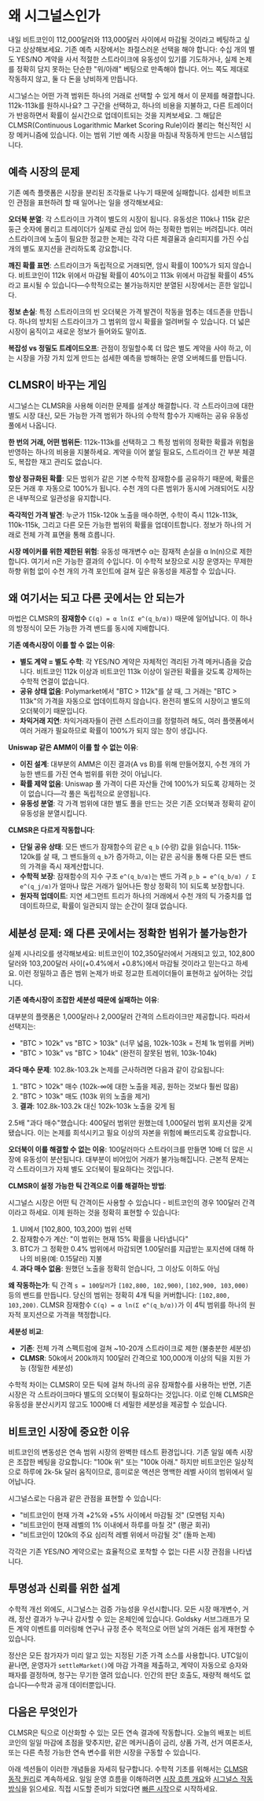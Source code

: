 # 왜 시그널스인가

내일 비트코인이 112,000달러와 113,000달러 사이에서 마감될 것이라고 베팅하고 싶다고 상상해보세요. 기존 예측 시장에서는 좌절스러운 선택을 해야 합니다: 수십 개의 별도 YES/NO 계약을 사서 적절한 스트라이크에 유동성이 있기를 기도하거나, 실제 논제를 정확히 담지 못하는 단순한 "위/아래" 베팅으로 만족해야 합니다. 어느 쪽도 제대로 작동하지 않고, 둘 다 돈을 낭비하게 만듭니다.

시그널스는 어떤 가격 범위든 하나의 거래로 선택할 수 있게 해서 이 문제를 해결합니다. 112k-113k를 원하시나요? 그 구간을 선택하고, 하나의 비용을 지불하고, 다른 트레이더가 반응하면서 확률이 실시간으로 업데이트되는 것을 지켜보세요. 그 해답은 CLMSR(Continuous Logarithmic Market Scoring Rule)이라 불리는 혁신적인 시장 메커니즘에 있습니다. 이는 범위 기반 예측 시장을 마침내 작동하게 만드는 시스템입니다.

## 예측 시장의 문제

기존 예측 플랫폼은 시장을 분리된 조각들로 나누기 때문에 실패합니다. 섬세한 비트코인 관점을 표현하려 할 때 일어나는 일을 생각해보세요:

**오더북 분열**: 각 스트라이크 가격이 별도의 시장이 됩니다. 유동성은 110k나 115k 같은 둥근 숫자에 몰리고 트레이더가 실제로 관심 있어 하는 정확한 범위는 버려집니다. 여러 스트라이크에 노출이 필요한 정교한 논제는 각각 다른 체결율과 슬리피지를 가진 수십 개의 별도 포지션을 관리하도록 강요합니다.

**깨진 확률 표면**: 스트라이크가 독립적으로 거래되면, 암시 확률이 100%가 되지 않습니다. 비트코인이 112k 위에서 마감될 확률이 40%이고 113k 위에서 마감될 확률이 45%라고 표시될 수 있습니다—수학적으로는 불가능하지만 분열된 시장에서는 흔한 일입니다.

**정보 손실**: 특정 스트라이크의 빈 오더북은 가격 발견이 작동을 멈추는 데드존을 만듭니다. 하나의 방치된 스트라이크가 그 범위의 암시 확률을 얼려버릴 수 있습니다. 더 넓은 시장이 움직이고 새로운 정보가 들어와도 말이죠.

**복잡성 vs 정밀도 트레이드오프**: 관점이 정밀할수록 더 많은 별도 계약을 사야 하고, 이는 시장을 가장 가치 있게 만드는 섬세한 예측을 방해하는 운영 오버헤드를 만듭니다.

## CLMSR이 바꾸는 게임

시그널스는 CLMSR을 사용해 이러한 문제를 설계상 해결합니다. 각 스트라이크에 대한 별도 시장 대신, 모든 가능한 가격 범위가 하나의 수학적 함수가 지배하는 공유 유동성 풀에서 나옵니다.

**한 번의 거래, 어떤 범위든**: 112k-113k를 선택하고 그 특정 범위의 정확한 확률과 위험을 반영하는 하나의 비용을 지불하세요. 계약을 이어 붙일 필요도, 스트라이크 간 부분 체결도, 복잡한 재고 관리도 없습니다.

**항상 정규화된 확률**: 모든 범위가 같은 기본 수학적 잠재함수를 공유하기 때문에, 확률은 모든 거래 후 자동으로 100%가 됩니다. 수천 개의 다른 범위가 동시에 거래되어도 시장은 내부적으로 일관성을 유지합니다.

**즉각적인 가격 발견**: 누군가 115k-120k 노출을 매수하면, 수학이 즉시 112k-113k, 110k-115k, 그리고 다른 모든 가능한 범위의 확률을 업데이트합니다. 정보가 하나의 거래로 전체 가격 표면을 통해 흐릅니다.

**시장 메이커를 위한 제한된 위험**: 유동성 매개변수 α는 잠재적 손실을 α ln(n)으로 제한합니다. 여기서 n은 가능한 결과의 수입니다. 이 수학적 보장으로 시장 운영자는 무제한 하향 위험 없이 수천 개의 가격 포인트에 걸쳐 깊은 유동성을 제공할 수 있습니다.

## 왜 여기서는 되고 다른 곳에서는 안 되는가

마법은 CLMSR의 **잠재함수** `C(q) = α ln(Σ e^(q_b/α))` 때문에 일어납니다. 이 하나의 방정식이 모든 가능한 가격 밴드를 동시에 지배합니다.

**기존 예측시장이 이를 할 수 없는 이유**:

- **별도 계약 = 별도 수학**: 각 YES/NO 계약은 자체적인 격리된 가격 메커니즘을 갖습니다. 비트코인 112k 이상과 비트코인 113k 이상이 일관된 확률을 갖도록 강제하는 수학적 연결이 없습니다.
- **공유 상태 없음**: Polymarket에서 "BTC > 112k"를 살 때, 그 거래는 "BTC > 113k"의 가격을 자동으로 업데이트하지 않습니다. 완전히 별도의 시장이고 별도의 오더북이기 때문입니다.
- **차익거래 지연**: 차익거래자들이 관련 스트라이크를 정렬하려 해도, 여러 플랫폼에서 여러 거래가 필요하므로 확률이 100%가 되지 않는 창이 생깁니다.

**Uniswap 같은 AMM이 이를 할 수 없는 이유**:

- **이진 설계**: 대부분의 AMM은 이진 결과(A vs B)를 위해 만들어졌지, 수천 개의 가능한 밴드를 가진 연속 범위를 위한 것이 아닙니다.
- **확률 제약 없음**: Uniswap 풀 가격이 다른 자산들 간에 100%가 되도록 강제하는 것이 없습니다—각 풀은 독립적으로 운영됩니다.
- **유동성 분열**: 각 가격 범위에 대한 별도 풀을 만드는 것은 기존 오더북과 정확히 같이 유동성을 분열시킵니다.

**CLMSR은 다르게 작동합니다**:

- **단일 공유 상태**: 모든 밴드가 잠재함수의 같은 `q_b` (수량) 값을 읽습니다. 115k-120k를 살 때, 그 밴드들의 `q_b`가 증가하고, 이는 같은 공식을 통해 다른 모든 밴드의 가격을 즉시 재계산합니다.
- **수학적 보장**: 잠재함수의 지수 구조 `e^(q_b/α)`는 밴드 가격 `p_b = e^(q_b/α) / Σ e^(q_j/α)`가 얼마나 많은 거래가 일어나든 항상 정확히 1이 되도록 보장합니다.
- **원자적 업데이트**: 지연 세그먼트 트리가 하나의 거래에서 수천 개의 틱 가중치를 업데이트하므로, 확률이 일관되지 않는 순간이 절대 없습니다.

## 세분성 문제: 왜 다른 곳에서는 정확한 범위가 불가능한가

실제 시나리오를 생각해보세요: 비트코인이 102,350달러에서 거래되고 있고, 102,800달러와 103,200달러 사이(+0.4%에서 +0.8%)에서 마감될 것이라고 믿는다고 하세요. 이런 정밀하고 좁은 범위 논제가 바로 정교한 트레이더들이 표현하고 싶어하는 것입니다.

**기존 예측시장이 조잡한 세분성 때문에 실패하는 이유**:

대부분의 플랫폼은 1,000달러나 2,000달러 간격의 스트라이크만 제공합니다. 따라서 선택지는:

- "BTC > 102k" vs "BTC > 103k" (너무 넓음, 102k-103k = 전체 1k 범위를 커버)
- "BTC > 103k" vs "BTC > 104k" (완전히 잘못된 범위, 103k-104k)

**과다 매수 문제**: 102.8k-103.2k 논제를 근사하려면 다음과 같이 강요됩니다:

1. "BTC > 102k" 매수 (102k-∞에 대한 노출을 제공, 원하는 것보다 훨씬 많음)
2. "BTC > 103k" 매도 (103k 위의 노출을 제거)
3. **결과**: 102.8k-103.2k 대신 102k-103k 노출을 갖게 됨

2.5배 "과다 매수"했습니다: 400달러 범위만 원했는데 1,000달러 범위 포지션을 갖게 됐습니다. 이는 논제를 희석시키고 필요 이상의 자본을 위험에 빠뜨리도록 강요합니다.

**오더북이 이를 해결할 수 없는 이유**: 100달러마다 스트라이크를 만들면 10배 더 많은 시장에 유동성이 분산됩니다. 대부분이 비어있어 거래가 불가능해집니다. 근본적 문제는 각 스트라이크가 자체 별도 오더북이 필요하다는 것입니다.

**CLMSR이 설정 가능한 틱 간격으로 이를 해결하는 방법**:

시그널스 시장은 어떤 틱 간격이든 사용할 수 있습니다 - 비트코인의 경우 100달러 간격이라고 하세요. 이제 원하는 것을 정확히 표현할 수 있습니다:

1. UI에서 [102,800, 103,200) 범위 선택
2. 잠재함수가 계산: "이 범위는 현재 15% 확률을 나타냅니다"
3. BTC가 그 정확한 0.4% 범위에서 마감되면 1.00달러를 지급받는 포지션에 대해 하나의 비용(예: 0.15달러) 지불
4. **과다 매수 없음**: 원했던 노출을 정확히 얻습니다, 그 이상도 이하도 아님

**왜 작동하는가**: 틱 간격 `s = 100달러`가 `[102,800, 102,900)`, `[102,900, 103,000)` 등의 밴드를 만듭니다. 당신의 범위는 정확히 4개 틱을 커버합니다: `[102,800, 103,200)`. CLMSR 잠재함수 `C(q) = α ln(Σ e^(q_b/α))`가 이 4틱 범위를 하나의 원자적 포지션으로 가격을 책정합니다.

**세분성 비교**:

- **기존**: 전체 가격 스펙트럼에 걸쳐 ~10-20개 스트라이크로 제한 (불충분한 세분성)
- **CLMSR**: 50k에서 200k까지 100달러 간격으로 100,000개 이상의 틱을 지원 가능 (정밀한 세분성)

수학적 차이는 CLMSR이 모든 틱에 걸쳐 하나의 공유 잠재함수를 사용하는 반면, 기존 시장은 각 스트라이크마다 별도의 오더북이 필요하다는 것입니다. 이로 인해 CLMSR은 유동성을 분산시키지 않고도 1000배 더 세밀한 세분성을 제공할 수 있습니다.

## 비트코인 시장에 중요한 이유

비트코인의 변동성은 연속 범위 시장의 완벽한 테스트 환경입니다. 기존 일일 예측 시장은 조잡한 베팅을 강요합니다: "100k 위" 또는 "100k 아래." 하지만 비트코인은 일상적으로 하루에 2k-5k 달러 움직이므로, 흥미로운 액션은 명백한 레벨 사이의 범위에서 일어납니다.

시그널스로는 다음과 같은 관점을 표현할 수 있습니다:

- "비트코인이 현재 가격 +2%와 +5% 사이에서 마감될 것" (모멘텀 지속)
- "비트코인이 현재 레벨의 1% 이내에서 하루를 마칠 것" (평균 회귀)
- "비트코인이 120k의 주요 심리적 레벨 위에서 마감될 것" (돌파 논제)

각각은 기존 YES/NO 계약으로는 효율적으로 포착할 수 없는 다른 시장 관점을 나타냅니다.

## 투명성과 신뢰를 위한 설계

수학적 개선 외에도, 시그널스는 검증 가능성을 우선시합니다. 모든 시장 매개변수, 거래, 정산 결과가 누구나 감사할 수 있는 온체인에 있습니다. Goldsky 서브그래프가 모든 계약 이벤트를 미러링해 연구나 규정 준수 목적으로 어떤 날의 거래든 쉽게 재현할 수 있습니다.

정산은 모든 참가자가 미리 알고 있는 지정된 기준 가격 소스를 사용합니다. UTC일이 끝나면, 운영자가 `settleMarket()`에 마감 가격을 제출하고, 계약이 자동으로 승자와 패자를 결정하며, 청구는 무기한 열려 있습니다. 인간의 판단 호출도, 재량적 해석도 없습니다—수학과 공개 데이터뿐입니다.

## 다음은 무엇인가

CLMSR은 틱으로 이산화할 수 있는 모든 연속 결과에 작동합니다. 오늘의 배포는 비트코인의 일일 마감에 초점을 맞추지만, 같은 메커니즘이 금리, 상품 가격, 선거 여론조사, 또는 다른 측정 가능한 연속 변수를 위한 시장을 구동할 수 있습니다.

아래 섹션들이 이러한 개념들을 자세히 탐구합니다. 수학적 기초를 위해서는 [CLMSR 동작 원리](../mechanism/overview.md)로 계속하세요. 일일 운영 흐름을 이해하려면 [시장 흐름 개요](./market-flow-overview.md)와 [시그널스 작동 방식](./how-it-works.md)을 읽으세요. 직접 시도할 준비가 되었다면 [빠른 시작](../quickstart/index.md)으로 시작하세요.
